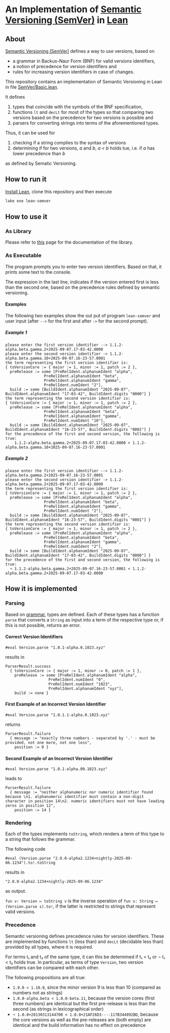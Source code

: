 # An Implementation of [Semantic Versioning (SemVer)](https://semver.org/) in [Lean](https://lean-lang.org/)

## About 

[Semantic Versioning (SemVer)](https://semver.org/) defines a way to use versions, based on
* a grammar in Backus–Naur Form (BNF) for valid versions identifiers,
* a notion of precedence for version identifiers and
* rules for increasing version identifiers in case of changes.

This repository contains an implementation of Semantic Versioning in Lean in file [SemVer/Basic.lean](SemVer/Basic.lean). 

It defines
1. types that coincide with the symbols of the BNF specification,
1. functions `lt` and `decLt` for most of the types so that comparing two versions based on the precedence for two versions is possible and
1. parsers for converting strings into terms of the aforementioned types.

Thus, it can be used for
1. checking if a string complies to the syntax of versions 
1. determining if for two versions, _a_ and _b_, _a < b_ holds tue, i.e. if _a_ has lower precedence than _b_

as defined by Sematic Versioning.

## How to run it

[Install Lean](https://lean-lang.org/install/), clone this repository and then execute
```bash
lake exe lean-semver
```

## How to use it

### As Library

Please refer to [this](https://runbikeswim.github.io/lean-semver/SemVer/Basic.html) page for the documentation of the library.

### As Executable

The program prompts you to enter two version identifiers. Based on that, it prints some text to the console.

The expression in the last line, indicates if the version entered first is less than the second one, based on the 
precedence rules defined by semantic versioning. 

#### Examples 

The following two examples show the out put of program `lean-semver` and user input 
(after `-->` for the first and after `->` for the second prompt).

##### Example 1

```text
please enter the first version identifier --> 1.1.2-alpha.beta.gamma.2+2025-09-07.17-03-42.0000
please enter the second version identifier -> 1.1.2-alpha.beta.gamma.10+2025-09-07.16-23-57.0001
the term representing the first version identifier is:
{ toVersionCore := { major := 1, minor := 1, patch := 2 },
  preRelease := some [PreRelIdent.alphanumIdent "alpha",
                 PreRelIdent.alphanumIdent "beta",
                 PreRelIdent.alphanumIdent "gamma",
                 PreRelIdent.numIdent "2"],
  build := some [BuildIdent.alphanumIdent "2025-09-07", BuildIdent.alphanumIdent "17-03-42", BuildIdent.digits "0000"] }
the term representing the second version identifier is:
{ toVersionCore := { major := 1, minor := 1, patch := 2 },
  preRelease := some [PreRelIdent.alphanumIdent "alpha",
                 PreRelIdent.alphanumIdent "beta",
                 PreRelIdent.alphanumIdent "gamma",
                 PreRelIdent.numIdent "10"],
  build := some [BuildIdent.alphanumIdent "2025-09-07", BuildIdent.alphanumIdent "16-23-57", BuildIdent.digits "0001"] }
for the precedence of the first and second version, the following is true:
    1.1.2-alpha.beta.gamma.2+2025-09-07.17-03-42.0000 < 1.1.2-alpha.beta.gamma.10+2025-09-07.16-23-57.0001
```

##### Example 2

```text
please enter the first version identifier --> 1.1.2-alpha.beta.gamma.2+2025-09-07.16-23-57.0001
please enter the second version identifier -> 1.1.2-alpha.beta.gamma.2+2025-09-07.17-03-42.0000
the term representing the first version identifier is:
{ toVersionCore := { major := 1, minor := 1, patch := 2 },
  preRelease := some [PreRelIdent.alphanumIdent "alpha",
                 PreRelIdent.alphanumIdent "beta",
                 PreRelIdent.alphanumIdent "gamma",
                 PreRelIdent.numIdent "2"],
  build := some [BuildIdent.alphanumIdent "2025-09-07", BuildIdent.alphanumIdent "16-23-57", BuildIdent.digits "0001"] }
the term representing the second version identifier is:
{ toVersionCore := { major := 1, minor := 1, patch := 2 },
  preRelease := some [PreRelIdent.alphanumIdent "alpha",
                 PreRelIdent.alphanumIdent "beta",
                 PreRelIdent.alphanumIdent "gamma",
                 PreRelIdent.numIdent "2"],
  build := some [BuildIdent.alphanumIdent "2025-09-07", BuildIdent.alphanumIdent "17-03-42", BuildIdent.digits "0000"] }
for the precedence of the first and second version, the following is true:
  ¬ 1.1.2-alpha.beta.gamma.2+2025-09-07.16-23-57.0001 < 1.1.2-alpha.beta.gamma.2+2025-09-07.17-03-42.0000
```

## How it is implemented

### Parsing

Based on [grammar](https://semver.org/#backusnaur-form-grammar-for-valid-semver-versions), types are defined.
Each of these types has a function `parse` that converts a `String` as input into a term of the 
respective type or, if this is not possible, returns an error.

#### Correct Version Identifiers

```lean
#eval Version.parse "1.0.1-alpha.0.1023.xyz"
```
results in 
```text
ParserResult.success
  { toVersionCore := { major := 1, minor := 0, patch := 1 },
    preRelease := some [PreRelIdent.alphanumIdent "alpha",
                   PreRelIdent.numIdent "0",
                   PreRelIdent.numIdent "1023",
                   PreRelIdent.alphanumIdent "xyz"],
    build := none }
```

#### First Example of an Incorrect Version Identifier

```lean
#eval Version.parse "1.0.1.1-alpha.0.1023.xyz"
```
returns
```text
ParserResult.failure
  { message := "exactly three numbers - separated by '.' - must be provided, not one more, not one less",
    position := 0 }
```

#### Second Example of an Incorrect Version Identifier

```lean
#eval Version.parse "1.0.1-alpha.00.1023.xyz"
```
leads to
```text
ParserResult.failure
  { message := "neither alphanumeric nor numeric identifier found because \n1. alphanumeric identifier must contain a non-digit character in position 14\n2. numeric identifiers must not have leading zeros in position 12",
    position := 14 }
```

### Rendering

Each of the types implements `toString`, which renders a term of this type to a string that follows the grammar.

The following code

```lean
#eval (Version.parse "2.0.0-alpha2.1234+nightly-2025-09-06.1234").to!.toString
```
results in 
```text
"2.0.0-alpha2.1234+nightly-2025-09-06.1234"
```
as output. 

`fun v: Version ↦ toString v` is the inverse operation of `fun s: String ↦ (Version.parse s).to!`, if the latter is restricted to strings that represent valid versions.

### Precedence 

Semantic versioning defines precedence rules for version identifiers. 
These are implemented by functions `lt` (less than) and `decLt` (decidable less than) provided by all types,
where it is required.

For terms t₁ and t₂ of the same type, it can this be determined if t₁ < t₂ or ¬ t₁ < t₂ holds true.
In particular, as terms of type `Version`, two version identifiers can be compared with each other.

The following propositions are all true:
* `1.9.0 < 1.10.0`, since the minor version 9 is less than 10 (compared as numbers not as strings) 
* `1.0.0-alpha.beta < 1.0.0-beta.11`, because the version cores (first three numbers) are identical but the first pre-release is less than the second (as strings in lexicographical order)
* `¬ 1.0.0+20130313144700 < 1.0.0+21AF26D3----117B344092BD`, because the core versions as well as the pre-releases are (both empty) are identical and the build information has no effect on precedence
